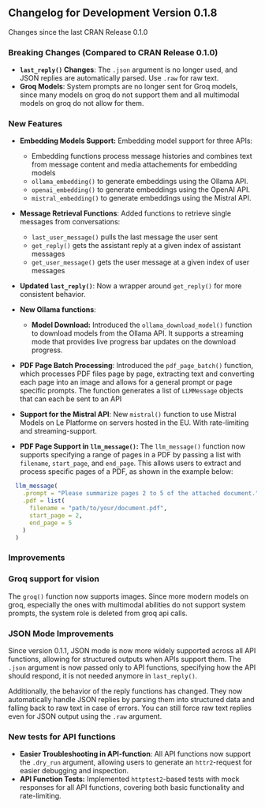 ## Changelog for Development Version  0.1.8

Changes since the last CRAN Release 0.1.0

### Breaking Changes (Compared to CRAN Release 0.1.0)

- **`last_reply()` Changes**: The `.json` argument is no longer used, and JSON replies are automatically parsed. Use `.raw` for raw text.
- **Groq Models**: System prompts are no longer sent for Groq  models, since many models on groq do not support them and all multimodal models on groq do not allow for them.

### New Features
- **Embedding Models Support:** Embedding model support for three APIs:
  -  Embedding functions process message histories and combines  text from message content and media attachements for embedding models
  - `ollama_embedding()` to generate embeddings using the Ollama API. 
  - `openai_embedding()` to generate embeddings using the OpenAI API. 
  - `mistral_embedding()` to generate embeddings using the Mistral API. 

- **Message Retrieval Functions**: Added functions to retrieve single messages from conversations:
  - `last_user_message()` pulls the last message the user sent
  - `get_reply()` gets the assistant reply at a given index of assistant messages 
  - `get_user_message()` gets the user message  at a given index of user messages 

- **Updated `last_reply()`**: Now a wrapper around `get_reply()` for more consistent behavior.

- **New Ollama functions**:

  + **Model Download:** Introduced the `ollama_download_model()` function to download models from the Ollama API. It supports a streaming mode that provides live progress bar updates on the download progress.

- **PDF Page Batch Processing**: Introduced the `pdf_page_batch()` function, which processes PDF files page by page, extracting text and converting each page into an image and allows for a general prompt or page specific prompts. The function generates a list of `LLMMessage` objects that can each be sent to an API 

- **Support for the Mistral API**: New `mistral()` function to use Mistral Models on Le Platforme on servers hosted in the EU. With rate-limiting and streaming-support.

- **PDF Page Support in `llm_message()`:** 
  The `llm_message()` function now supports specifying a range of pages in a PDF by passing a list with `filename`, `start_page`, and `end_page`. This allows users to extract and process specific pages of a PDF, as shown in the example below:

```r
  llm_message(
    .prompt = "Please summarize pages 2 to 5 of the attached document.",
    .pdf = list(
      filename = "path/to/your/document.pdf",
      start_page = 2,
      end_page = 5
    )
  )
```

### Improvements

### Groq support for vision

The `groq()` function now supports images. Since more modern models on groq, especially the ones with
multimodal abilities do not support system prompts, the system role is deleted from groq api calls.

### JSON Mode Improvements 

Since version 0.1.1, JSON mode is now more widely supported across all API functions, allowing for structured outputs when APIs support them. The `.json` argument is now passed only to API functions, specifying how the API should respond, it is not needed anymore in `last_reply()`.

Additionally, the behavior of the reply functions has changed. They now automatically handle JSON replies by parsing them into structured data and falling back to raw text in case of errors. You can still force raw text replies even for JSON output using the `.raw` argument.

### New tests for API functions
- **Easier Troubleshooting in API-function**: All API functions now support the `.dry_run` argument, allowing users to generate an `httr2`-request for easier debugging and inspection.
- **API Function Tests:** Implemented `httptest2`-based tests with mock responses for all API functions, covering both basic functionality and rate-limiting.

